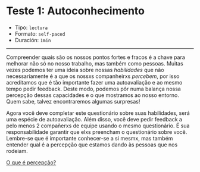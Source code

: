 # Teste 1: Autoconhecimento

* Tipo: `lectura`
* Formato: `self-paced`
* Duración: `1min`

***
Compreender quais são os nossos pontos fortes e fracos é a chave para melhorar não só no nosso trabalho, mas também como pessoas. Muitas vezes podemos ter uma ideia sobre nossas _habilidades_ que não necessariamente é a que os nossxs companheirxs _percebem_, por isso acreditamos que é tão importante fazer uma autoavaliação e ao mesmo tempo pedir feedback. Deste modo, podemos pôr numa balança nossa percepção dessas capacidades e o que mostramos ao nosso entorno. Quem sabe, talvez encontraremos algumas surpresas!

Agora você deve completar este questionário sobre suas habilidades, será uma espécie de autoavaliação. Além disso, você deve pedir feedback a pelo menos 2 compañerxs de equipe usando o mesmo questionário. É sua responsabilidade garantir que elxs preencham o questionário sobre você. Lembre-se que é importante conhecer-se a si mesmx, mas também entender qual é a percepção que estamos dando às pessoas que nos rodeiam.


[O que é percepção?](https://laboratoria.typeform.com/to/EbY9FS)
